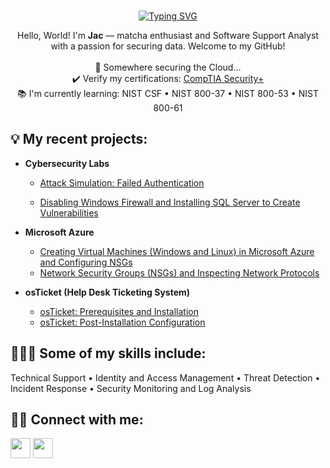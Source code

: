 <br>
<p align="center">
    <a href="https://git.io/typing-svg"><img src="https://readme-typing-svg.demolab.com?font=Fira+Code&pause=1000&color=D279C9&center=true&vCenter=true&width=500&height=30&lines=What+your+mind+can+think...;You+can+do." alt="Typing SVG" /></a>
</br>
</p>
<p align="center" "style="color: #FFDEAD">
Hello, World! I'm <b>Jac</b> — matcha enthusiast and Software Support Analyst with a passion for securing data. Welcome to my GitHub! 
</br>
</br>
 📍 Somewhere securing the Cloud...</br> ✔️ Verify my certifications: <a href="https://www.credly.com/users/jacqualyn-paysinger" target="_blank">CompTIA Security+</a></br> 📚 I'm currently learning: NIST CSF • NIST 800-37 • NIST 800-53 • NIST 800-61<br>
 </p>
<h2>💡 My recent projects:</h2>

- <b>Cybersecurity Labs</b>
    - [Attack Simulation: Failed Authentication](https://github.com/jacpaysinger/attack-simulation/blob/main/README.md)
 
    - [Disabling Windows Firewall and Installing SQL Server to Create Vulnerabilities](https://github.com/jacpaysinger/disable-wf-install-SQL-enable)
 

- <b>Microsoft Azure</b>
  - [Creating Virtual Machines (Windows and Linux) in Microsoft Azure and Configuring NSGs](https://github.com/jacpaysinger/azure-creatingVMs)
  - [Network Security Groups (NSGs) and Inspecting Network Protocols](https://github.com/jacpaysinger/azure-network-protocols)

- <b>osTicket (Help Desk Ticketing System)</b>
  - [osTicket: Prerequisites and Installation](https://github.com/jacpaysinger/osticket_prereq-install)
  - [osTicket: Post-Installation Configuration](https://github.com/jacpaysinger/post-install-config)
  
    

  
<h2>👩🏽‍💻 Some of my skills include:</h2>
  Technical Support • Identity and Access Management • Threat Detection • Incident Response • Security Monitoring and Log Analysis  </br>
  <p align="center"> 
  </p>

<h2>🤳🏽 Connect with me:</h2>

<p align="left"> <a href="https://discord.com/users/jacpaysinger" target="_blank" rel="noreferrer"><img src="https://raw.githubusercontent.com/danielcranney/readme-generator/main/public/icons/socials/discord.svg" width="32" height="32" /></a> <a href="https://www.linkedin.com/in/jacpaysinger" target="_blank" rel="noreferrer"><img src="https://raw.githubusercontent.com/danielcranney/readme-generator/main/public/icons/socials/linkedin.svg" width="32" height="32" /></a></p>

